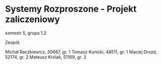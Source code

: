 # Systemy Rozproszone - Projekt zaliczeniowy


semestr 5, grupa 1,2

Zespół:

Michał Raczkiewicz, 30687, gr. 1
Tomasz Kunicki, 48511, gr. 1
Maciej Drozd, 52174, gr. 2
Mateusz Królak, 51169, gr. 2
